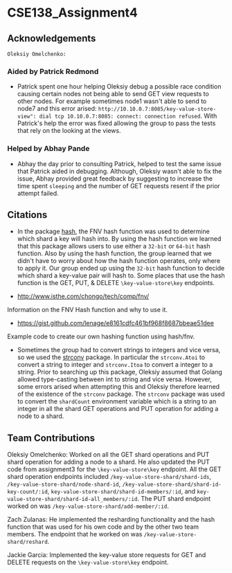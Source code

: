 # CSE138_Assignment4

## Acknowledgements
`Oleksiy Omelchenko:`
### Aided by Patrick Redmond
- Patrick spent one hour helping Oleksiy debug a possible race condition causing certain nodes not being able to send GET view requests to other nodes. For example sometimes node1 wasn't able to send to node7 and this error arised: `http://10.10.0.7:8085/key-value-store-view": dial tcp 10.10.0.7:8085: connect: connection refused`. With Patrick's help the error was fixed allowing the group to pass the tests that rely on the looking at the views.

### Helped by Abhay Pande 
- Abhay the day prior to consulting Patrick, helped to test the same issue that Patrick aided in debugging. Although, Oleksiy wasn't able to fix the issue, Abhay provided great feedback by suggesting to increase the time spent `sleeping` and the number of GET requests resent if the prior attempt failed.  

## Citations
- In the package [hash](https://golang.org/pkg/hash/fnv/), the FNV hash function was used to determine which shard a key will hash into. By using the hash function we learned that this package allows users to use either a `32-bit` or `64-bit` hash function. Also by using the hash function, the group learned that we didn't have to worry about how the hash function operates, only where to apply it. Our group ended up using the `32-bit` hash function to decide which shard a key-value pair will hash to. Some places that use the hash function is the GET, PUT, & DELETE `\key-value-store\key` endpoints. 


- http://www.isthe.com/chongo/tech/comp/fnv/

Information on the FNV Hash function and why to use it.

- https://gist.github.com/lenage/e8161cdfc461bf968f8687bbeae51dee

Example code to create our own hashing function using hash/fnv.

- Sometimes the group had to convert strings to integers and vice versa, so we used the [strconv](https://golang.org/pkg/strconv/) package. In particular the `strconv.Atoi` to convert a string to integer and `strconv.Itoa` to convert a integer to a string. Prior to searching up this package, Oleksiy assumed that Golang allowed type-casting between int to string and vice versa. However, some errors arised when attempting this and Oleksiy therefore learned of the existence of the `strconv` package. The `strconv` package was used to convert the `shardCount` environment variable which is a string to an integer in all the shard GET operations and PUT operation for adding a node to a shard.  


## Team Contributions

Oleksiy Omelchenko: Worked on all the GET shard operations and PUT shard operation for adding a node to a shard. He also updated the PUT code from assignment3 for the `\key-value-store\key` endpoint. All the GET shard operation endpoints included `/key-value-store-shard/shard-ids`, `/key-value-store-shard/node-shard-id`, `/key-value-store-shard/shard-id-key-count/:id`, `key-value-store-shard/shard-id-members/:id`, and `key-value-store-shard/shard-id-all_members/:id`. The PUT shard endpoint worked on was `/key-value-store-shard/add-member/:id`.

Zach Zulanas: He implemented the resharding functionality and the hash function that was used for his own code and by the other two team members. The endpoint that he worked on was `/key-value-store-shard/reshard`.

Jackie Garcia: Implemented the key-value store requests for GET and DELETE requests on the `\key-value-store\key` endpoint. 
